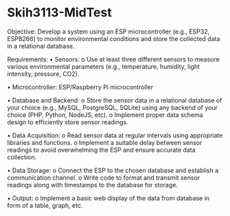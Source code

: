 # Skih3113-MidTest

Objective:
Develop a system using an ESP microcontroller (e.g., ESP32, ESP8266) to monitor environmental conditions and store the collected data in a relational database.

Requirements:
•	Sensors:
o	Use at least three different sensors to measure various environmental parameters (e.g., temperature, humidity, light intensity, pressure, CO2).

•	Microcontroller: ESP/Raspberry Pi microcontroller

•	Database and Backend:
o	Store the sensor data in a relational database of your choice (e.g., MySQL, PostgreSQL, SQLite) using any backend of your choice (PHP, Python, NodeJS, etc).
o	Implement proper data schema design to efficiently store sensor readings.

•	Data Acquisition:
o	Read sensor data at regular intervals using appropriate libraries and functions.
o	Implement a suitable delay between sensor readings to avoid overwhelming the ESP and ensure accurate data collection.

•	Data Storage:
o	Connect the ESP to the chosen database and establish a communication channel.
o	Write code to format and transmit sensor readings along with timestamps to the database for storage.

•	Output:
o	Implement a basic web display of the data from database in form of a table, graph, etc.
